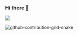 ### Hi there 👋

<a href="https://google.com](https://www.linkedin.com/in/jr-duarte/" target="_blank">
  <image src="https://user-images.githubusercontent.com/32375670/193370377-c873814f-a3b1-4cbe-a8c7-e4120693ef62.svg" />
</a>

![github-contribution-grid-snake](https://user-images.githubusercontent.com/32375670/193370172-461492cf-2256-4d7d-923f-3e41fc51f758.svg)
